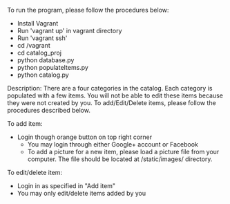 To run the program, please follow the procedures below:
- Install Vagrant
- Run 'vagrant up' in vagrant directory
- Run 'vagrant ssh'
- cd /vagrant
- cd catalog_proj
- python database.py
- python populateItems.py
- python catalog.py

Description:
There are a four categories in the catalog. Each category is populated with a few items. 
You will not be able to edit these items because they were not created by you.
To  add/Edit/Delete items, please follow the procedures described below.

To add item:
- Login though orange button on top right corner
	- You may login through either Google+ account or Facebook
	- To add a picture for a new item, please load a picture file from your computer. 
	  The file should be located at /static/images/ directory.

To edit/delete item:
- Login in as specified in "Add item"
- You may only edit/delete items added by you